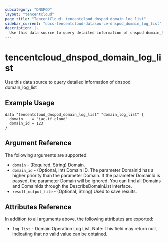 ```yaml
---
subcategory: "DNSPOD"
layout: "tencentcloud"
page_title: "TencentCloud: tencentcloud_dnspod_domain_log_list"
sidebar_current: "docs-tencentcloud-datasource-dnspod_domain_log_list"
description: |-
  Use this data source to query detailed information of dnspod domain_log_list
---
```


# tencentcloud_dnspod_domain_log_list

Use this data source to query detailed information of dnspod domain_log_list

## Example Usage

```hcl
data "tencentcloud_dnspod_domain_log_list" "domain_log_list" {
  domain    = "iac-tf.cloud"
  domain_id = 123
}
```

## Argument Reference

The following arguments are supported:

* `domain` - (Required, String) Domain.
* `domain_id` - (Optional, Int) Domain ID. The parameter DomainId has a higher priority than the parameter Domain. If the parameter DomainId is passed, the parameter Domain will be ignored. You can find all Domains and DomainIds through the DescribeDomainList interface.
* `result_output_file` - (Optional, String) Used to save results.

## Attributes Reference

In addition to all arguments above, the following attributes are exported:

* `log_list` - Domain Operation Log List. Note: This field may return null, indicating that no valid value can be obtained.


